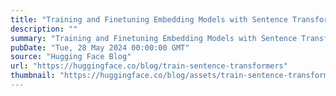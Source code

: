 ```yaml
---
title: "Training and Finetuning Embedding Models with Sentence Transformers v3"
description: ""
summary: "Training and Finetuning Embedding Models with Sentence Transformers v3 Sentence Transformers is a Py..."
pubDate: "Tue, 28 May 2024 00:00:00 GMT"
source: "Hugging Face Blog"
url: "https://huggingface.co/blog/train-sentence-transformers"
thumbnail: "https://huggingface.co/blog/assets/train-sentence-transformers/st-hf-thumbnail.png"
---
```


